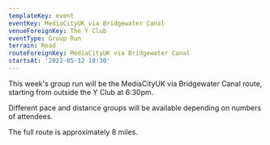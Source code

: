 ```yaml
---
templateKey: event
eventKey: MediaCityUK via Bridgewater Canal
venueForeignKey: The Y Club
eventType: Group Run
terrain: Road
routeForeignKey: MediaCityUK via Bridgewater Canal
startsAt: '2022-05-12 18:30'
---
```

This week's group run will be the MediaCityUK via Bridgewater Canal route,
starting from outside the Y Club at 6:30pm.

Different pace and distance groups will be available depending on 
numbers of attendees.

The full route is approximately 8 miles.
